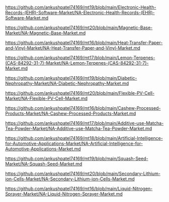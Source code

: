 <p><a href="https://github.com/ankushpatel74169/mt19/blob/main/Electronic-Health-Records-(EHR)-Software-Market/NA-Electronic-Health-Records-(EHR)-Software-Market.md">https://github.com/ankushpatel74169/mt19/blob/main/Electronic-Health-Records-(EHR)-Software-Market/NA-Electronic-Health-Records-(EHR)-Software-Market.md</a></p><p><a href="https://github.com/ankushpatel74169/mt20/blob/main/Magnetic-Base-Market/NA-Magnetic-Base-Market.md">https://github.com/ankushpatel74169/mt20/blob/main/Magnetic-Base-Market/NA-Magnetic-Base-Market.md</a></p><p><a href="https://github.com/ankushpatel74169/mt16/blob/main/Heat-Transfer-Paper-and-Vinyl-Market/NA-Heat-Transfer-Paper-and-Vinyl-Market.md">https://github.com/ankushpatel74169/mt16/blob/main/Heat-Transfer-Paper-and-Vinyl-Market/NA-Heat-Transfer-Paper-and-Vinyl-Market.md</a></p><p><a href="https://github.com/ankushpatel74169/mt17/blob/main/Lemon-Terpenes-(CAS-84292-31-7)-Market/NA-Lemon-Terpenes-(CAS-84292-31-7)-Market.md">https://github.com/ankushpatel74169/mt17/blob/main/Lemon-Terpenes-(CAS-84292-31-7)-Market/NA-Lemon-Terpenes-(CAS-84292-31-7)-Market.md</a></p><p><a href="https://github.com/ankushpatel74169/mt19/blob/main/Diabetic-Nephropathy-Market/NA-Diabetic-Nephropathy-Market.md">https://github.com/ankushpatel74169/mt19/blob/main/Diabetic-Nephropathy-Market/NA-Diabetic-Nephropathy-Market.md</a></p><p><a href="https://github.com/ankushpatel74169/mt20/blob/main/Flexible-PV-Cell-Market/NA-Flexible-PV-Cell-Market.md">https://github.com/ankushpatel74169/mt20/blob/main/Flexible-PV-Cell-Market/NA-Flexible-PV-Cell-Market.md</a></p><p><a href="https://github.com/ankushpatel74169/mt16/blob/main/Cashew-Processed-Products-Market/NA-Cashew-Processed-Products-Market.md">https://github.com/ankushpatel74169/mt16/blob/main/Cashew-Processed-Products-Market/NA-Cashew-Processed-Products-Market.md</a></p><p><a href="https://github.com/ankushpatel74169/mt17/blob/main/Additive-use-Matcha-Tea-Powder-Market/NA-Additive-use-Matcha-Tea-Powder-Market.md">https://github.com/ankushpatel74169/mt17/blob/main/Additive-use-Matcha-Tea-Powder-Market/NA-Additive-use-Matcha-Tea-Powder-Market.md</a></p><p><a href="https://github.com/ankushpatel74169/mt18/blob/main/Artificial-Intelligence-for-Automotive-Applications-Market/NA-Artificial-Intelligence-for-Automotive-Applications-Market.md">https://github.com/ankushpatel74169/mt18/blob/main/Artificial-Intelligence-for-Automotive-Applications-Market/NA-Artificial-Intelligence-for-Automotive-Applications-Market.md</a></p><p><a href="https://github.com/ankushpatel74169/mt19/blob/main/Squash-Seed-Market/NA-Squash-Seed-Market.md">https://github.com/ankushpatel74169/mt19/blob/main/Squash-Seed-Market/NA-Squash-Seed-Market.md</a></p><p><a href="https://github.com/ankushpatel74169/mt20/blob/main/Secondary-Lithium-ion-Cells-Market/NA-Secondary-Lithium-ion-Cells-Market.md">https://github.com/ankushpatel74169/mt20/blob/main/Secondary-Lithium-ion-Cells-Market/NA-Secondary-Lithium-ion-Cells-Market.md</a></p><p><a href="https://github.com/ankushpatel74169/mt16/blob/main/Liquid-Nitrogen-Sprayer-Market/NA-Liquid-Nitrogen-Sprayer-Market.md">https://github.com/ankushpatel74169/mt16/blob/main/Liquid-Nitrogen-Sprayer-Market/NA-Liquid-Nitrogen-Sprayer-Market.md</a></p>
